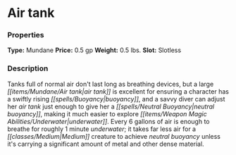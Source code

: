 ﻿---
Title: "Air tank"
Type: "Mundane"
Price: "0.5 gp"
Weight: "0.5 lbs."
Slot: "Slotless"
Description: |
  "Tanks full of normal air don't last long as breathing devices, but a large air tank is excellent for ensuring a character has a swiftly rising buoyancy, and a savvy diver can adjust her air tank just enough to give her a neutral buoyancy, making it much easier to explore underwater. Every 6 gallons of air is enough to breathe for roughly 1 minute underwater; it takes far less air for a Medium creature to achieve neutral buoyancy unless it's carrying a significant amount of metal and other dense material."
Sources: "['Aquatic Adventures']"
---

# Air tank

### Properties

**Type:** Mundane **Price:** 0.5 gp **Weight:** 0.5 lbs. **Slot:** Slotless

### Description

Tanks full of normal air don't last long as breathing devices, but a large _[[items/Mundane/Air tank|air tank]]_ is excellent for ensuring a character has a swiftly rising _[[spells/Buoyancy|buoyancy]]_, and a savvy diver can adjust her _air tank_ just enough to give her a _[[spells/Neutral Buoyancy|neutral buoyancy]]_, making it much easier to explore _[[items/Weapon Magic Abilities/Underwater|underwater]]_. Every 6 gallons of air is enough to breathe for roughly 1 minute _underwater_; it takes far less air for a _[[classes/Medium|Medium]]_ creature to achieve _neutral buoyancy_ unless it's carrying a significant amount of metal and other dense material.


